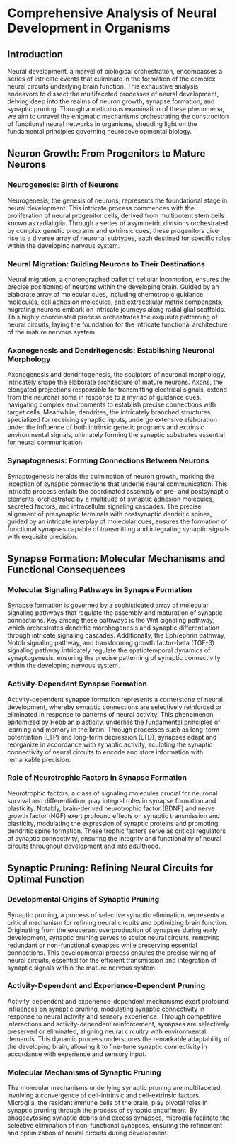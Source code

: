 # Comprehensive Analysis of Neural Development in Organisms

## Introduction
Neural development, a marvel of biological orchestration, encompasses a series of intricate events that culminate in the formation of the complex neural circuits underlying brain function. This exhaustive analysis endeavors to dissect the multifaceted processes of neural development, delving deep into the realms of neuron growth, synapse formation, and synaptic pruning. Through a meticulous examination of these phenomena, we aim to unravel the enigmatic mechanisms orchestrating the construction of functional neural networks in organisms, shedding light on the fundamental principles governing neurodevelopmental biology.

## Neuron Growth: From Progenitors to Mature Neurons
### Neurogenesis: Birth of Neurons
Neurogenesis, the genesis of neurons, represents the foundational stage in neural development. This intricate process commences with the proliferation of neural progenitor cells, derived from multipotent stem cells known as radial glia. Through a series of asymmetric divisions orchestrated by complex genetic programs and extrinsic cues, these progenitors give rise to a diverse array of neuronal subtypes, each destined for specific roles within the developing nervous system.

### Neural Migration: Guiding Neurons to Their Destinations
Neural migration, a choreographed ballet of cellular locomotion, ensures the precise positioning of neurons within the developing brain. Guided by an elaborate array of molecular cues, including chemotropic guidance molecules, cell adhesion molecules, and extracellular matrix components, migrating neurons embark on intricate journeys along radial glial scaffolds. This highly coordinated process orchestrates the exquisite patterning of neural circuits, laying the foundation for the intricate functional architecture of the mature nervous system.

### Axonogenesis and Dendritogenesis: Establishing Neuronal Morphology
Axonogenesis and dendritogenesis, the sculptors of neuronal morphology, intricately shape the elaborate architecture of mature neurons. Axons, the elongated projections responsible for transmitting electrical signals, extend from the neuronal soma in response to a myriad of guidance cues, navigating complex environments to establish precise connections with target cells. Meanwhile, dendrites, the intricately branched structures specialized for receiving synaptic inputs, undergo extensive elaboration under the influence of both intrinsic genetic programs and extrinsic environmental signals, ultimately forming the synaptic substrates essential for neural communication.

### Synaptogenesis: Forming Connections Between Neurons
Synaptogenesis heralds the culmination of neuron growth, marking the inception of synaptic connections that underlie neural communication. This intricate process entails the coordinated assembly of pre- and postsynaptic elements, orchestrated by a multitude of synaptic adhesion molecules, secreted factors, and intracellular signaling cascades. The precise alignment of presynaptic terminals with postsynaptic dendritic spines, guided by an intricate interplay of molecular cues, ensures the formation of functional synapses capable of transmitting and integrating synaptic signals with exquisite precision.

## Synapse Formation: Molecular Mechanisms and Functional Consequences
### Molecular Signaling Pathways in Synapse Formation
Synapse formation is governed by a sophisticated array of molecular signaling pathways that regulate the assembly and maturation of synaptic connections. Key among these pathways is the Wnt signaling pathway, which orchestrates dendritic morphogenesis and synaptic differentiation through intricate signaling cascades. Additionally, the Eph/ephrin pathway, Notch signaling pathway, and transforming growth factor-beta (TGF-β) signaling pathway intricately regulate the spatiotemporal dynamics of synaptogenesis, ensuring the precise patterning of synaptic connectivity within the developing nervous system.

### Activity-Dependent Synapse Formation
Activity-dependent synapse formation represents a cornerstone of neural development, whereby synaptic connections are selectively reinforced or eliminated in response to patterns of neural activity. This phenomenon, epitomized by Hebbian plasticity, underlies the fundamental principles of learning and memory in the brain. Through processes such as long-term potentiation (LTP) and long-term depression (LTD), synapses adapt and reorganize in accordance with synaptic activity, sculpting the synaptic connectivity of neural circuits to encode and store information with remarkable precision.

### Role of Neurotrophic Factors in Synapse Formation
Neurotrophic factors, a class of signaling molecules crucial for neuronal survival and differentiation, play integral roles in synapse formation and plasticity. Notably, brain-derived neurotrophic factor (BDNF) and nerve growth factor (NGF) exert profound effects on synaptic transmission and plasticity, modulating the expression of synaptic proteins and promoting dendritic spine formation. These trophic factors serve as critical regulators of synaptic connectivity, ensuring the integrity and functionality of neural circuits throughout development and into adulthood.

## Synaptic Pruning: Refining Neural Circuits for Optimal Function
### Developmental Origins of Synaptic Pruning
Synaptic pruning, a process of selective synaptic elimination, represents a critical mechanism for refining neural circuits and optimizing brain function. Originating from the exuberant overproduction of synapses during early development, synaptic pruning serves to sculpt neural circuits, removing redundant or non-functional synapses while preserving essential connections. This developmental process ensures the precise wiring of neural circuits, essential for the efficient transmission and integration of synaptic signals within the mature nervous system.

### Activity-Dependent and Experience-Dependent Pruning
Activity-dependent and experience-dependent mechanisms exert profound influences on synaptic pruning, modulating synaptic connectivity in response to neural activity and sensory experience. Through competitive interactions and activity-dependent reinforcement, synapses are selectively preserved or eliminated, aligning neural circuitry with environmental demands. This dynamic process underscores the remarkable adaptability of the developing brain, allowing it to fine-tune synaptic connectivity in accordance with experience and sensory input.

### Molecular Mechanisms of Synaptic Pruning
The molecular mechanisms underlying synaptic pruning are multifaceted, involving a convergence of cell-intrinsic and cell-extrinsic factors. Microglia, the resident immune cells of the brain, play pivotal roles in synaptic pruning through the process of synaptic engulfment. By phagocytosing synaptic debris and excess synapses, microglia facilitate the selective elimination of non-functional synapses, ensuring the refinement and optimization of neural circuits during development.
